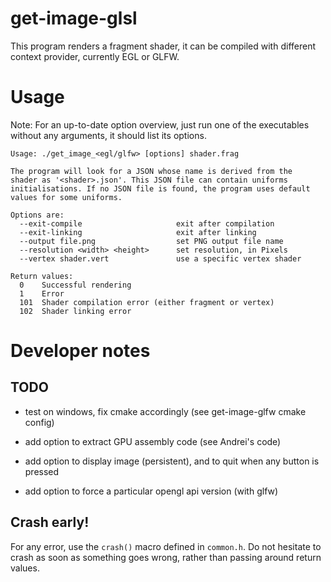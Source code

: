 # get-image-glsl

This program renders a fragment shader, it can be compiled with
different context provider, currently EGL or GLFW.

# Usage

Note: For an up-to-date option overview, just run one of the executables
without any arguments, it should list its options.

```
Usage: ./get_image_<egl/glfw> [options] shader.frag

The program will look for a JSON whose name is derived from the
shader as '<shader>.json'. This JSON file can contain uniforms
initialisations. If no JSON file is found, the program uses default
values for some uniforms.

Options are:
  --exit-compile                     exit after compilation
  --exit-linking                     exit after linking
  --output file.png                  set PNG output file name
  --resolution <width> <height>      set resolution, in Pixels
  --vertex shader.vert               use a specific vertex shader

Return values:
  0    Successful rendering
  1    Error
  101  Shader compilation error (either fragment or vertex)
  102  Shader linking error
```

# Developer notes

## TODO

- test on windows, fix cmake accordingly (see get-image-glfw cmake config)

- add option to extract GPU assembly code (see Andrei's code)

- add option to display image (persistent), and to quit when any button is pressed

- add option to force a particular opengl api version (with glfw)

## Crash early!

For any error, use the `crash()` macro defined in `common.h`. Do not
hesitate to crash as soon as something goes wrong, rather than passing
around return values.
